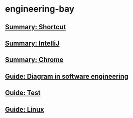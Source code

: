 # engineering-bay

## [Summary: Shortcut](summary-shortcut.md)

## [Summary: IntelliJ](summary-intellij.md)

## [Summary: Chrome](summary-chrome.md)

## [Guide: Diagram in software engineering](guide-diagraminsoftwareengineering.md)

## [Guide: Test](guide-test.md)

## [Guide: Linux](guide-linux.md)

